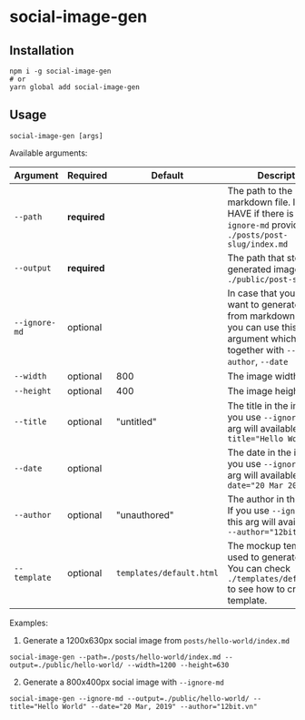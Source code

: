 # social-image-gen

## Installation

```
npm i -g social-image-gen
# or
yarn global add social-image-gen
```

## Usage

```
social-image-gen [args]
```

Available arguments:

| Argument | Required  | Default|Description|
|----------|----------|-----|------|
| `--path` |**required**| |The path to the markdown file. It's MUST HAVE if there is no `--ignore-md` provided. Eg: `./posts/post-slug/index.md` |
| `--output` |**required**| |The path that stores the generated image. Eg: `./public/post-slug`   | 
| `--ignore-md` |optional| |In case that you don't want to generate image from markdown content, you can use this argument which goes together with `--title`, `--author`, `--date` |
|`--width`|optional|800|The image width|
|`--height`|optional|400| The image height|
|`--title`|optional|"untitled"| The title in the image. If you use `--ignore-md`, this arg will available. Eg: `--title="Hello World"`|
|`--date`|optional|| The date in the image. If you use `--ignore-md`, this arg will available. Eg: `--date="20 Mar 2019"`|
|`--author`|optional|"unauthored"| The author in the image. If you use `--ignore-md`, this arg will available. Eg: `--author="12bit.vn"`|
|`--template`|optional|`templates/default.html`|The mockup template is used to generate image. You can check `./templates/default.html` to see how to create a template.|

Examples:

1. Generate a 1200x630px social image from `posts/hello-world/index.md`

```
social-image-gen --path=./posts/hello-world/index.md --output=./public/hello-world/ --width=1200 --height=630
```

2. Generate a 800x400px social image with `--ignore-md`

```
social-image-gen --ignore-md --output=./public/hello-world/ --title="Hello World" --date="20 Mar, 2019" --author="12bit.vn"
```
